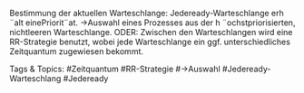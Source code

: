 Bestimmung der aktuellen Warteschlange:
Jedeready-Warteschlange erh ¨alt einePriorit¨at.
→Auswahl eines Prozesses aus der h ¨ochstpriorisierten, nichtleeren Warteschlange.
ODER: Zwischen den Warteschlangen wird eine RR-Strategie benutzt, wobei jede Warteschlange ein
ggf. unterschiedliches Zeitquantum zugewiesen bekommt.

   Tags & Topics:
   #Zeitquantum
   #RR-Strategie
   #→Auswahl
   #Jedeready-Warteschlang
   #Jedeready